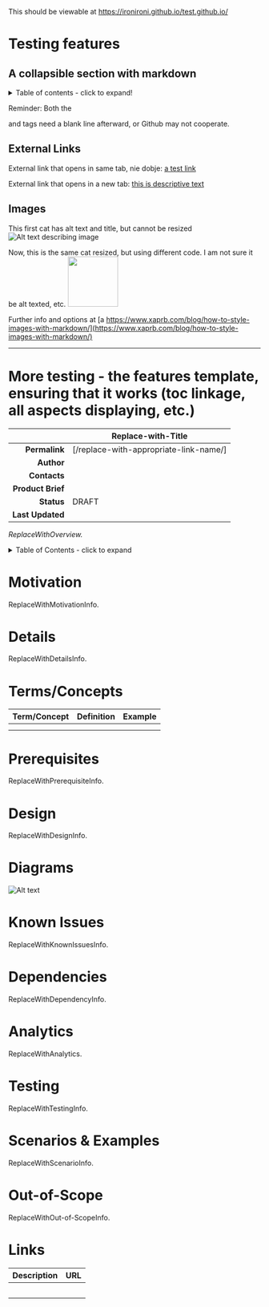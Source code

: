 This should be viewable at https://ironironi.github.io/test.github.io/ 

# Testing features

## A collapsible section with markdown

<details>
  <summary>Table of contents - click to expand!</summary>

### Heading
  
  1. A numbered
  2. list
     * With some
     * Sub bullets

</details>

Reminder: Both the <summary> and </details> tags need a blank line afterward, or Github may not cooperate.

## External Links

External link that opens in same tab, nie dobje: [a test link](https://hebrewlion.com)

External link that opens in a new tab: <a href="http://hebrewlion.com" target="_blank">this is descriptive text</a>

## Images

This first cat has alt text and title, but cannot be resized
![Alt text describing image](https://1000logos.net/wp-content/uploads/2021/05/GitHub-logo.png "How do you like this image? This is additional info, beyond alt text")

Now, this is the same cat resized, but using different code. I am not sure it be alt texted, etc.
<img src="https://1000logos.net/wp-content/uploads/2021/05/GitHub-logo.png" width="100">

Further info and options at [a https://www.xaprb.com/blog/how-to-style-images-with-markdown/](https://www.xaprb.com/blog/how-to-style-images-with-markdown/)

---------------
# More testing - the features template, ensuring that it works (toc linkage, all aspects displaying, etc.)
<!--Use this template to describe an existing FEATURE. Article name: Do make the first word(s) in the title a term you believe people would scan or search for. Follow with a hyphen and add qualifying language that is meaningful to broad audiences. Example: "Chromecast - Casting via” Additional tips are located in the Engineering article: Best Practices for Writing a Wiki Article.-->

|                 |Replace-with-Title  |
|            ---: |--|
|**Permalink**    |[/replace-with-appropriate-link-name/]|
|**Author**       |  |
|**Contacts**     |  |
|**Product Brief**|  |
|**Status**       |DRAFT  |
|**Last Updated** |  |

<!-- OVERVIEW: The overview is an italicized paragraph that is not preceded by a heading. Include 3-4 sentences to briefly describe the topic feature. Include use cases to illustrate the benefits Nike consumers derive from this feature, and the business objective(s) the feature satisfies. -->
*ReplaceWithOverview.*

<!-- TABLE OF CONTENTS: This TOC contains entries to link the reader to all default level 1 (H1) headings. Add level 2 entries, as necessary, to link TOC to the sub-headings you create within this file. -->
<details>
  <summary>Table of Contents - click to expand</summary>

[Motivation](#motivation)

[Details](#details)

[Terms/Concepts](#terms/concepts)

[Prerequisites](#prerequisites)

[Design](#design)

[Diagrams](#diagrams)

[Known Issues](#known-issues)

[Dependencies](#dependencies)

[Analytics](#analytics)

[Testing](#testing)

[Scenarios and Examples](#scenarios-and-examples)

[Out-of-Scope](#out-of-scope)

[Links](#links)

  </details>

# Motivation<a name="motivation"/>
<!-- MOTIVATION: Describe the “why” for this feature. If you find the section becoming long, break it up into subsections. -->
ReplaceWithMotivationInfo.

# Details
<!-- DETAILS (and the entire article, in general): If appropriate content exists elsewhere, do not recreate. Instead, link to that information. Add images, tables and lists when appropriate, breaking up large chunks of text. This makes the article more "readable," enabling the reader to skim and to more quickly and easily locate and recognize information. If including any diagrams, supply “living” files that are linked to their sources/editable, as needed (e.g., LucidChart). For additional tips, refer to the Engineering article: Best Practices for Writing a Wiki Article. -->
ReplaceWithDetailsInfo.

# Terms/Concepts
<!--- Describe any terms or concepts appearing in this article that may not be known outside of your immediate group. -->
|Term/Concept|Definition|Example|
|--|--|--|
||||
||||

# Prerequisites
<!-- Describe the setup/configuration necessary to access the feature. -->
ReplaceWithPrerequisiteInfo.

# Design
ReplaceWithDesignInfo.

# Diagrams
<!-- Overwrite the following globe with an image (or delete globe). Add image(s) that would help the reader understand the feature’s architecture, flow and dependencies, such as HLDs or flow diagrams. If including any diagrams, supply “living” files that are linked to their sources/editable, as needed (e.g., LucidChart) -->
![Alt text](https://github.githubassets.com/images/modules/site/home/globe.jpg)

# Known Issues
<!-- Describe the feature's limitations, ways to get around these limitations and links to relevant, open Jira tickets. Troubleshooting and support information do not belong in this article, and go in a separate How-To article. -->
ReplaceWithKnownIssuesInfo.

# Dependencies
<!-- Describe the dependencies this feature has on 3rd party libraries, external team services, data, etc. -->
ReplaceWithDependencyInfo.

# Analytics
<!-- List the events that are captured and any reporting data that is sent downstream. -->
ReplaceWithAnalytics.

# Testing
<!-- List step-by-step instructions to run a manual test locally, preview, and in production. Provide detail on any automated testing that had been performed on this feature. -->
ReplaceWithTestingInfo.

# Scenarios & Examples
ReplaceWithScenarioInfo.

# Out-of-Scope
ReplaceWithOut-of-ScopeInfo.

# Links
|Description|URL|
|----|----|
| |  |
| |  |
| |  |
|	|  |
| |	 |

